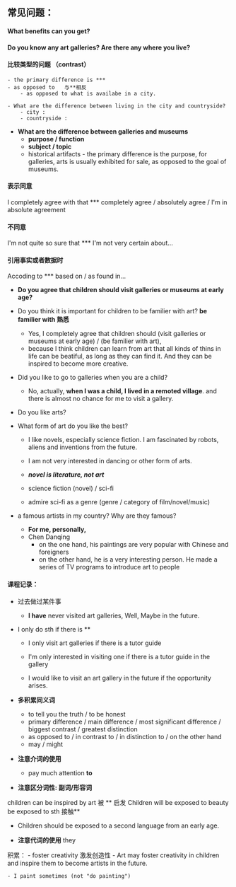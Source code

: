 ## 常见问题：

#### What benefits can you get?

#### Do you know any art galleries? Are there any where you live?

#### 比较类型的问题 （contrast）
    - the primary difference is ***
    - as opposed to   与**相反
        - as opposed to what is availabe in a city.

    - What are the difference between living in the city and countryside?
        - city :
        - countryside : 

- **What are the difference between galleries and museums**
  - **purpose / function**
  - **subject / topic**
  - historical artifacts
        - the primary difference is the purpose, for galleries, arts is usually exhibited for sale, as opposed to the goal of museums.

#### 表示同意
I completely agree with that ***
    completely agree / absolutely agree / I'm in absolute agreement

#### 不同意
I'm not quite so sure that ***
I'm not very certain about...

#### 引用事实或者数据时
Accoding to *** 
based on / as found in...

  - **Do you agree that children should visit galleries or museums at early age?**
  - Do you think it is important for children to be familier with art?
    **be familier with  熟悉**
    - Yes, I completely agree that children should   (visit galleries or museums at early age)  /   (be familier with art), 
    - because I think children can learn from art that all kinds of thins in life can be beatiful, as long as they can find it. And they can be inspired to become more creative. 

- Did you like to go to galleries when you are a child?
    - No, actually, **when I was a child, I lived in a remoted village**. and there is almost no chance for me to visit a gallery.

- Do you like arts?
- What form of art do you like the best?
    - I like novels, especially science fiction. I am fascinated by robots, aliens and inventions from the future. 
    - I am not very interested in dancing or other form of arts.

    - ***novel is literature, not art*** 
    - science fiction (novel)  / sci-fi
    - admire sci-fi as a genre (genre / category of film/novel/music)

- a famous artists in my country? Why are they famous?
    - **For me, personally,** 
    - Chen Danqing
        - on the one hand, his paintings are very popular with Chinese and foreigners
        - on the other hand, he is a very interesting person. He made a series of TV programs to introduce art to people
    


#### 课程记录：
- 过去做过某件事
  - **I have** never visited art galleries, Well, Maybe in the future.
- I only do sth if there is **
  - I only visit art galleries if there is a tutor guide
  - I'm only interested in visiting one if there is a tutor guide in the gallery

  - I would like to visit an art gallery in the future if the opportunity arises.
  
- **多积累同义词**
  - to tell you the truth  / to be honest
  - primary difference / main difference / most significant difference / biggest contrast / greatest distinction
  - as opposed to / in contrast to / in distinction to / on the other hand
  - may / might

- **注意介词的使用**
  - pay much attention **to** 
  
- **注意区分词性: 副词/形容词**


children can be inspired by art    被 ** 启发
Children will be exposed to beauty   be exposed to sth 接触**
  - Children should be exposed to a second language from an early age.

- **注意代词的使用**
   they

积累：
    - foster creativity  激发创造性
        - Art may foster creativity in children and inspire them to become artists in the future.
    
    - I paint sometimes (not "do painting")
